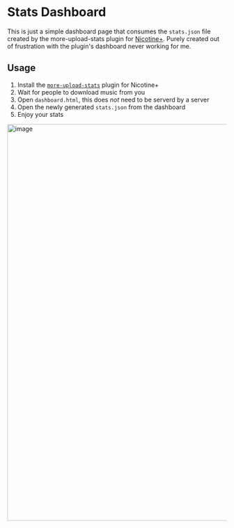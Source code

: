 # Stats Dashboard

This is just a simple dashboard page that consumes the `stats.json` file created by the more-upload-stats plugin for [Nicotine+](https://nicotine-plus.org/). Purely created out of frustration with the plugin's dashboard never working for me.


## Usage

1. Install the [`more-upload-stats`](https://github.com/Nachtalb/more-upload-stats) plugin for Nicotine+
2. Wait for people to download music from you
3. Open `dashboard.html`, this does _not_ need to be serverd by a server
4. Open the newly generated `stats.json` from the dashboard
5. Enjoy your stats

<img width="1364" height="912" alt="image" src="https://github.com/user-attachments/assets/83dee38f-d75a-41ee-9aa6-97b8ad0f503b" />

